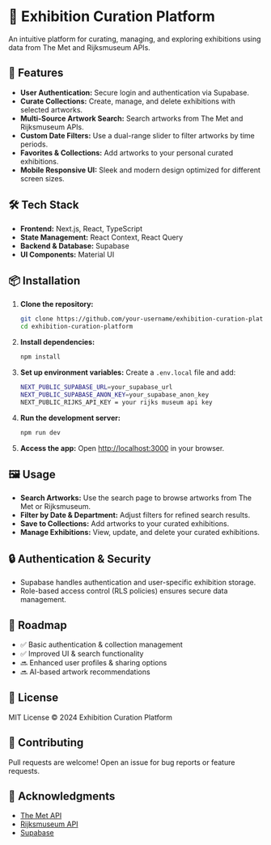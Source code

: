 # 🎨 Exhibition Curation Platform

An intuitive platform for curating, managing, and exploring exhibitions using data from The Met and Rijksmuseum APIs.

## 🚀 Features

- **User Authentication:** Secure login and authentication via Supabase.
- **Curate Collections:** Create, manage, and delete exhibitions with selected artworks.
- **Multi-Source Artwork Search:** Search artworks from The Met and Rijksmuseum APIs.
- **Custom Date Filters:** Use a dual-range slider to filter artworks by time periods.
- **Favorites & Collections:** Add artworks to your personal curated exhibitions.
- **Mobile Responsive UI:** Sleek and modern design optimized for different screen sizes.

## 🛠️ Tech Stack

- **Frontend:** Next.js, React, TypeScript
- **State Management:** React Context, React Query
- **Backend & Database:** Supabase
- **UI Components:** Material UI

## 📦 Installation

1. **Clone the repository:**
   ```sh
   git clone https://github.com/your-username/exhibition-curation-platform.git
   cd exhibition-curation-platform
   ```
2. **Install dependencies:**
   ```sh
   npm install
   ```
3. **Set up environment variables:**
   Create a `.env.local` file and add:
   ```sh
   NEXT_PUBLIC_SUPABASE_URL=your_supabase_url
   NEXT_PUBLIC_SUPABASE_ANON_KEY=your_supabase_anon_key
   NEXT_PUBLIC_RIJKS_API_KEY = your rijks museum api key
   ```
4. **Run the development server:**
   ```sh
   npm run dev
   ```
5. **Access the app:**
   Open [http://localhost:3000](http://localhost:3000) in your browser.

## 🖼️ Usage

- **Search Artworks:** Use the search page to browse artworks from The Met or Rijksmuseum.
- **Filter by Date & Department:** Adjust filters for refined search results.
- **Save to Collections:** Add artworks to your curated exhibitions.
- **Manage Exhibitions:** View, update, and delete your curated exhibitions.

## 🔒 Authentication & Security

- Supabase handles authentication and user-specific exhibition storage.
- Role-based access control (RLS policies) ensures secure data management.

## 🎯 Roadmap

- ✅ Basic authentication & collection management
- ✅ Improved UI & search functionality
- 🔜 Enhanced user profiles & sharing options
- 🔜 AI-based artwork recommendations

## 📜 License

MIT License © 2024 Exhibition Curation Platform

## 🤝 Contributing

Pull requests are welcome! Open an issue for bug reports or feature requests.

## 🌟 Acknowledgments

- [The Met API](https://metmuseum.github.io/)
- [Rijksmuseum API](https://data.rijksmuseum.nl/)
- [Supabase](https://supabase.com/)
